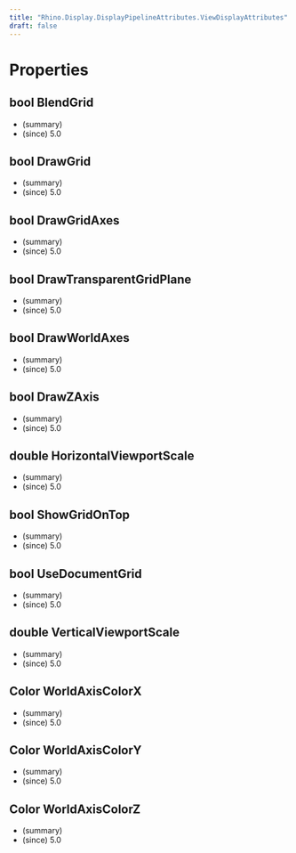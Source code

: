 ```yaml
---
title: "Rhino.Display.DisplayPipelineAttributes.ViewDisplayAttributes"
draft: false
---
```


# Properties
## bool BlendGrid
- (summary) 
- (since) 5.0
## bool DrawGrid
- (summary) 
- (since) 5.0
## bool DrawGridAxes
- (summary) 
- (since) 5.0
## bool DrawTransparentGridPlane
- (summary) 
- (since) 5.0
## bool DrawWorldAxes
- (summary) 
- (since) 5.0
## bool DrawZAxis
- (summary) 
- (since) 5.0
## double HorizontalViewportScale
- (summary) 
- (since) 5.0
## bool ShowGridOnTop
- (summary) 
- (since) 5.0
## bool UseDocumentGrid
- (summary) 
- (since) 5.0
## double VerticalViewportScale
- (summary) 
- (since) 5.0
## Color WorldAxisColorX
- (summary) 
- (since) 5.0
## Color WorldAxisColorY
- (summary) 
- (since) 5.0
## Color WorldAxisColorZ
- (summary) 
- (since) 5.0
